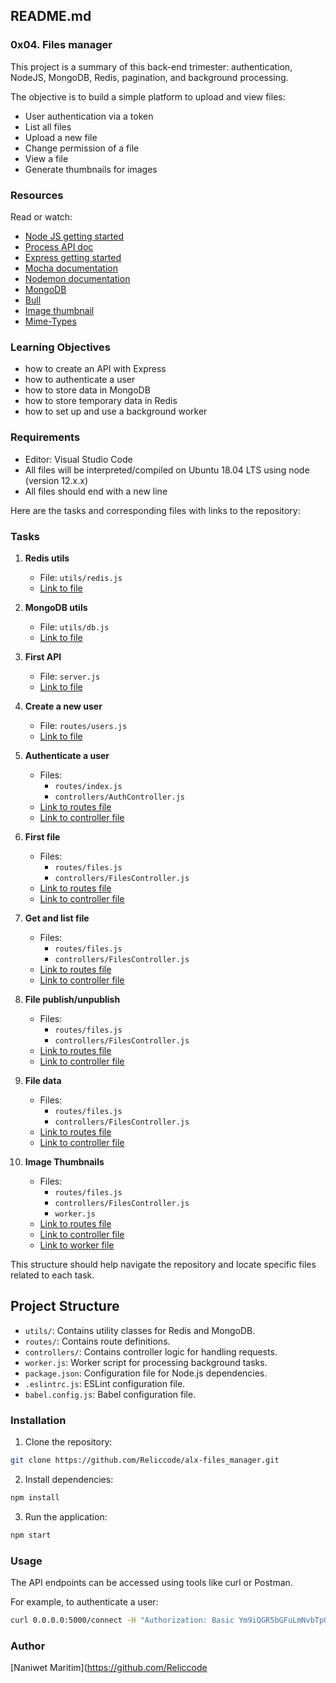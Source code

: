 ## README.md

### 0x04. Files manager

This project is a summary of this back-end trimester: authentication, NodeJS, MongoDB, Redis, pagination, and background processing.

The objective is to build a simple platform to upload and view files:

- User authentication via a token
- List all files
- Upload a new file
- Change permission of a file
- View a file
- Generate thumbnails for images


### Resources

Read or watch:

- [Node JS getting started](https://nodejs.org/en/docs/guides/getting-started-guide/)
- [Process API doc](https://nodejs.org/api/process.html)
- [Express getting started](https://expressjs.com/en/starter/installing.html)
- [Mocha documentation](https://mochajs.org/)
- [Nodemon documentation](https://nodemon.io/)
- [MongoDB](https://docs.mongodb.com/)
- [Bull](https://optimalbits.github.io/bull/)
- [Image thumbnail](https://www.npmjs.com/package/image-thumbnail)
- [Mime-Types](https://www.npmjs.com/package/mime-types)

### Learning Objectives


- how to create an API with Express
- how to authenticate a user
- how to store data in MongoDB
- how to store temporary data in Redis
- how to set up and use a background worker

### Requirements

- Editor: Visual Studio Code
- All files will be interpreted/compiled on Ubuntu 18.04 LTS using node (version 12.x.x)
- All files should end with a new line


Here are the tasks and corresponding files with links to the repository:

### Tasks

1. **Redis utils**
   - File: `utils/redis.js`
   - [Link to file](https://github.com/Reliccode/alx-files_manager/blob/main/utils/redis.js)

2. **MongoDB utils**
   - File: `utils/db.js`
   - [Link to file](https://github.com/Reliccode/alx-files_manager/blob/main/utils/db.js)

3. **First API**
   - File: `server.js`
   - [Link to file](https://github.com/Reliccode/alx-files_manager/blob/main/server.js)

4. **Create a new user**
   - File: `routes/users.js`
   - [Link to file](https://github.com/Reliccode/alx-files_manager/blob/main/routes/users.js)

5. **Authenticate a user**
   - Files:
     - `routes/index.js`
     - `controllers/AuthController.js`
   - [Link to routes file](https://github.com/Reliccode/alx-files_manager/blob/main/routes/index.js)
   - [Link to controller file](https://github.com/Reliccode/alx-files_manager/blob/main/controllers/AuthController.js)

6. **First file**
   - Files:
     - `routes/files.js`
     - `controllers/FilesController.js`
   - [Link to routes file](https://github.com/Reliccode/alx-files_manager/blob/main/routes/files.js)
   - [Link to controller file](https://github.com/Reliccode/alx-files_manager/blob/main/controllers/FilesController.js)

7. **Get and list file**
   - Files:
     - `routes/files.js`
     - `controllers/FilesController.js`
   - [Link to routes file](https://github.com/Reliccode/alx-files_manager/blob/main/routes/files.js)
   - [Link to controller file](https://github.com/Reliccode/alx-files_manager/blob/main/controllers/FilesController.js)

8. **File publish/unpublish**
   - Files:
     - `routes/files.js`
     - `controllers/FilesController.js`
   - [Link to routes file](https://github.com/Reliccode/alx-files_manager/blob/main/routes/files.js)
   - [Link to controller file](https://github.com/Reliccode/alx-files_manager/blob/main/controllers/FilesController.js)

9. **File data**
   - Files:
     - `routes/files.js`
     - `controllers/FilesController.js`
   - [Link to routes file](https://github.com/Reliccode/alx-files_manager/blob/main/routes/files.js)
   - [Link to controller file](https://github.com/Reliccode/alx-files_manager/blob/main/controllers/FilesController.js)

10. **Image Thumbnails**
    - Files:
      - `routes/files.js`
      - `controllers/FilesController.js`
      - `worker.js`
    - [Link to routes file](https://github.com/Reliccode/alx-files_manager/blob/main/routes/files.js)
    - [Link to controller file](https://github.com/Reliccode/alx-files_manager/blob/main/controllers/FilesController.js)
    - [Link to worker file](https://github.com/Reliccode/alx-files_manager/blob/main/worker.js)

This structure should help navigate the repository and locate specific files related to each task.

## Project Structure

- `utils/`: Contains utility classes for Redis and MongoDB.
- `routes/`: Contains route definitions.
- `controllers/`: Contains controller logic for handling requests.
- `worker.js`: Worker script for processing background tasks.
- `package.json`: Configuration file for Node.js dependencies.
- `.eslintrc.js`: ESLint configuration file.
- `babel.config.js`: Babel configuration file.

### Installation

1. Clone the repository:

```bash
git clone https://github.com/Reliccode/alx-files_manager.git
```

2. Install dependencies:

```bash
npm install
```

3. Run the application:

```bash
npm start
```

### Usage

The API endpoints can be accessed using tools like curl or Postman.

For example, to authenticate a user:

```bash
curl 0.0.0.0:5000/connect -H "Authorization: Basic Ym9iQGR5bGFuLmNvbTp0b3RvMTIzNCE="
```

### Author

[Naniwet Maritim](https://github.com/Reliccode